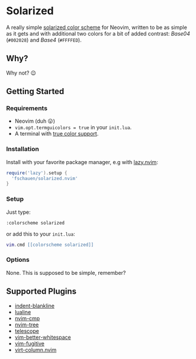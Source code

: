 # Solarized

A really simple [solarized color scheme][solarized] for Neovim, written to be as
simple as it gets and with additional two colors for a bit of added contrast:
_Base04_ (`#002028`) and _Base4_ (`#FFFFED`).

[solarized]: https://ethanschoonover.com/solarized/

## Why?

Why not? 😉

## Getting Started

### Requirements

- Neovim (duh 😛)
- `vim.opt.termguicolors = true` in your `init.lua`.
- A terminal with [true color support][truecolor].

[truecolor]: https://github.com/termstandard/colors

### Installation

Install with your favorite package manager, e.g with [lazy.nvim][lazy]:

```lua
require('lazy').setup {
  'fschauen/solarized.nvim'
}
```

[lazy]: https://github.com/folke/lazy.nvim

### Setup

Just type:

```viml
:colorscheme solarized
```

or add this to your `init.lua`:

```lua
vim.cmd [[colorscheme solarized]]
```

### Options

None. This is supposed to be simple, remember?

## Supported Plugins

- [indent-blankline](https://github.com/lukas-reineke/indent-blankline.nvim)
- [lualine](https://github.com/nvim-lualine/lualine.nvim)
- [nvim-cmp](https://github.com/hrsh7th/nvim-cmp)
- [nvim-tree](https://github.com/kyazdani42/nvim-tree.lua)
- [telescope](https://github.com/nvim-telescope/telescope.nvim)
- [vim-better-whitespace](https://github.com/ntpeters/vim-better-whitespace)
- [vim-fugitive](https://github.com/tpope/vim-fugitive)
- [virt-column.nvim](https://github.com/lukas-reineke/virt-column.nvim)

